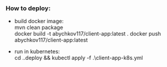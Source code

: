 ### How to deploy:

- build docker image:  
  mvn clean package  
  docker build -t abychkov117/client-app:latest .
  docker push abychkov117/client-app:latest


- run in kubernetes:  
  cd .\.deploy && kubectl apply -f .\client-app-k8s.yml